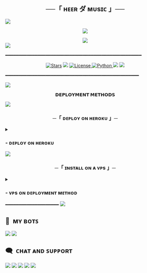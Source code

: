 <h2 align="center">
    ──「 ʜᴇᴇʀ ダ ᴍᴜsɪᴄ 」──
</h2>

<img src="https://user-images.githubusercontent.com/73097560/115834477-dbab4500-a447-11eb-908a-139a6edaec5c.gif">

<p align="center">
  <img src="https://telegra.ph/file/6177570eedac02d9307fe.jpg">
</p>

<div align="center">
  <img src="https://readme-typing-svg.herokuapp.com?color=Blue&center=true&lines=──+「+ʜᴇᴇʀ+ダ+ᴍᴜsɪᴄ」+──;ᴧɴ+ᴧᴅᴠᴧɴᴄᴇᴅ+ɢʀᴏᴜᴘ+ᴍᴜꜱɪᴄ+ʙᴏᴛ+ᴏɴ+ᴛᴇʟᴇɢʀᴀᴍ.&width=600&height=180">
</div>

<img src="https://user-images.githubusercontent.com/73097560/115834477-dbab4500-a447-11eb-908a-139a6edaec5c.gif">

━━━━━━━━━━━━━━━━━━━━━━━━━━━━━━━━━━━━━━━━━━━━━━━━━━━

<p align="center">
<a href="https://github.com/codinghub306/HeerMusic/stargazers"><img src="https://img.shields.io/github/stars/codinghub306/HeerMusic?color=black&logo=github&logoColor=black&style=for-the-badge" alt="Stars" /></a>
<a href="https://github.com/codinghub306/HeerMusic/network/members"> <img src="https://img.shields.io/github/forks/codinghub306/HeerMusic?color=black&logo=github&logoColor=black&style=for-the-badge" /></a>
<a href="https://github.com/codinghub306/HeerMusic/blob/master/LICENSE"> <img src="https://img.shields.io/badge/License-MIT-blueviolet?style=for-the-badge" alt="License" /> </a>
<a href="https://www.python.org/"> <img src="https://img.shields.io/badge/Written%20in-Python-skyblue?style=for-the-badge&logo=python" alt="Python" /> </a>
<a href="https://pypi.org/project/Pyrogram/"> <img src="https://img.shields.io/pypi/v/pyrogram?color=white&label=pyrogram&logo=python&logoColor=blue&style=for-the-badge" /></a>
<a href="https://github.com/codinghub306/HeerMusic/commits/codinghub306"> <img src="https://img.shields.io/github/last-commit/codinghub306/HeerMusic?color=black&logo=github&logoColor=black&style=for-the-badge" /></a>
</p>

━━━━━━━━━━━━━━━━━━━━━━━━━━━━━━━━━━━━━━━━━━━━━━━━━━

</p>

<img src="https://user-images.githubusercontent.com/73097560/115834477-dbab4500-a447-11eb-908a-139a6edaec5c.gif">

<p align="center">
<b>𝗗𝗘𝗣𝗟𝗢𝗬𝗠𝗘𝗡𝗧 𝗠𝗘𝗧𝗛𝗢𝗗𝗦</b>
</p>

<img src="https://user-images.githubusercontent.com/73097560/115834477-dbab4500-a447-11eb-908a-139a6edaec5c.gif">
<h3 align="center">
    ─「 ᴅᴇᴩʟᴏʏ ᴏɴ ʜᴇʀᴏᴋᴜ 」─
</h3>
<details>
<summary><h3>
- <b>  ᴅᴇᴩʟᴏʏ ᴏɴ ʜᴇʀᴏᴋᴜ </b>
</h3></summary>

<p align="center"><a href="https://dashboard.heroku.com/new?template=https://github.com/codinghub306/HeerMusic"> <img src="https://img.shields.io/badge/Deploy%20On%20Heroku-blue?style=for-the-badge&logo=heroku" width="220" height="38.45"/></a></p>

</details>

<img src="https://user-images.githubusercontent.com/73097560/115834477-dbab4500-a447-11eb-908a-139a6edaec5c.gif">

<h3 align="center">
    ─「 ɪɴsᴛᴀʟʟ ᴏɴ ᴀ ᴠᴘs 」─
</h3>

<details>
<summary><h3>
- <b> ᴠᴘs ᴏɴ ᴅᴇᴘʟᴏʏᴍᴇɴᴛ ᴍᴇᴛʜᴏᴅ </b>
</h3></summary>

- ɢᴇᴛ ʏᴏᴜʀ [ɴᴇᴄᴇꜱꜱᴀʀʏ ᴠᴀʀɪᴀʙʟᴇꜱ](https://github.com/codinghub302/KavyaMusic/blob/master/sample.env)

- ᴜᴘɢʀᴀᴅᴇ ᴀɴᴅ ᴜᴘᴅᴀᴛᴇ ʙʏ :
`sudo apt-get update && sudo apt-get upgrade -y`

- ɪɴsᴛᴀʟʟ ғғᴍᴘᴇɢ
`sudo apt-get install python3-pip ffmpeg -y`

- ɪɴsᴛᴀʟʟ ʀᴇǫᴜɪʀᴇᴅ ᴘᴀᴄᴋᴀɢᴇs ʙʏ :
`sudo apt-get install python3-pip -y`

- ɪɴꜱᴛᴀʟʟ ᴘɪᴘ ʙʏ :
`sudo pip3 install -U pip`

- ɪɴꜱᴛᴀʟʟ ɴᴏᴅᴇ ᴊꜱ ʙʏ :
`curl -fssL https://deb.nodesource.com/setup_18.x | sudo -E bash - && sudo apt-get install nodejs -y && npm i -g npm`

- ᴄʟᴏɴᴇ ᴛʜᴇ ʀᴇᴘᴏꜱɪᴛᴏʀʏ ʙʏ :
`git clone https://github.com/codinghub302/AnonXMusic && cd AnonMusic`

- ɪɴꜱᴛᴀʟʟ ʀᴇQᴜɪʀᴇᴍᴇɴᴛꜱ ʙʏ :
`pip3 install -U -r requirements.txt`

- ꜰɪʟʟ ʏᴏᴜʀ ᴠᴀʀɪᴀʙʟᴇꜱ ɪɴ ᴛʜᴇ ᴇɴᴠ ʙʏ :
`vi sample.env`<br>

ᴘʀᴇꜱꜱ `ɪ` ᴏɴ ᴛʜᴇ ᴋᴇʏʙᴏᴀʀᴅ ꜰᴏʀ ᴇᴅɪᴛɪɴɢ ᴇɴᴠ<ʙʀ>
ᴘʀᴇꜱꜱ `ᴄᴛʀʟ+ᴄ` ᴡʜᴇɴ ʏᴏᴜ'ʀᴇ ᴅᴏɴᴇ ᴡɪᴛʜ ᴇᴅɪᴛɪɴɢ ᴇɴᴠ ᴀɴᴅ `:ᴡQ` ᴛᴏ ꜱᴀᴠᴇ ᴛʜᴇ ᴇɴᴠ<ʙʀ>

- ʀᴇɴᴀᴍᴇ ᴛʜᴇ ᴇɴᴠ ꜰɪʟᴇ ʙʏ :
`mv sample.env .env`

- ɪɴꜱᴛᴀʟʟ ᴛᴍᴜx ᴛᴏ ᴋᴇᴇᴘ ʀᴜɴɴɪɴɢ ʏᴏᴜʀ ʙᴏᴛ ᴡʜᴇɴ ʏᴏᴜ ᴄʟᴏꜱᴇ ᴛʜᴇ ᴛᴇʀᴍɪɴᴀʟ ʙʏ :
`sudo apt install tmux && tmux`

- ꜰɪɴᴀʟʟʏ ʀᴜɴ ᴛʜᴇ ʙᴏᴛ ʙʏ :
`bash start`

- ꜰᴏʀ ɢᴇᴛᴛɪɴɢ ᴏᴜᴛ ꜰʀᴏᴍ ᴛᴍᴜx ꜱᴇꜱꜱɪᴏɴ : ᴘʀᴇꜱꜱ `ᴄᴛʀʟ+ʙ` ᴀɴᴅ ᴛʜᴇɴ `ᴅ`<ʙʀ>
━━━━━━━━━━━━━━━━━━━━━━━━━━━━━━━━━━━━━━━━
<img src="https://user-images.githubusercontent.com/73097560/115834477-dbab4500-a447-11eb-908a-139a6edaec5c.gif">

<h2 align="center"> 
   ➤ ᴍᴀɪɴ ᴠᴇʀs  
</h2>

```
API_ID =  ɢᴇᴛ ᴛʜɪs ᴠᴀʟᴜᴇ ғʀᴏᴍ my.telegram.org/apps
API_HASH =  ɢᴇᴛ ᴛʜɪs ᴠᴀʟᴜᴇ ғʀᴏᴍ my.telegram.org/apps
EVENT_LOGS =  ʏᴏᴜʀ ɢʀᴏᴜᴘ/ᴄʜᴀɴɴᴇʟ ɪᴅ  -100..
MONGO_DB_URI =  ɢᴇᴛ ᴏɴᴇ ғʀᴏᴍ mongodb.com
TOKEN =  ʏᴏᴜʀ ʙᴏᴛ ᴛᴏᴋᴇɴ. ɢᴇᴛ ᴏɴᴇ ғʀᴏᴍ @BotFather
OWNER_ID =  ᴛʏᴘᴇ /id 
```
</details>
━━━━━━━━━━━━━━━━━━━━








<img src="https://user-images.githubusercontent.com/73097560/115834477-dbab4500-a447-11eb-908a-139a6edaec5c.gif">

## 🤖 &nbsp;ᴍʏ ʙᴏᴛꜱ
<a href="https://t.me/HeavenXmusic_bot"><img src="https://img.shields.io/badge/Join-Heaven%20Music-blue.svg?style=for-the-badge&logo=Telegram"></a>
<a href="https://t.me/HeerMusic88bot" alt="ʜᴇᴇʀ ダ ᴍᴜsɪᴄ"> <img src="https://img.shields.io/badge/ʜᴇᴇʀ ダ ᴍᴜsɪᴄ-90302f?logo=github" /></a>

## 🗨️ &nbsp;ᴄʜᴀᴛ ᴀɴᴅ ꜱᴜᴘᴘᴏʀᴛ
<a href="https://t.me/+hTILedqSqOo4MzI1"><img src="https://img.shields.io/badge/Join-Yarro ki%20Mehfil-blue.svg?style=for-the-badge&logo=Telegram"></a>  <a href="https://t.me/mehfil_ye_khayalat"><img src="https://img.shields.io/badge/Join-दिल की%20आवाज़-blue.svg?style=for-the-badge&logo=Telegram"></a>  <a href="https://t.me/THC_SHAYRI_CHANNEL"><img src="https://img.shields.io/badge/Join-शायरो की%20महफ़िल-blue.svg?style=for-the-badge&logo=Telegram"></a>  <a href="https://t.me/FONT_CHANNEL_01"><img src="https://img.shields.io/badge/Join-Stylish%20Font Name-blue.svg?style=for-the-badge&logo=Telegram"></a>  <a href="https://t.me/DHPR_OP_BIO"><img src="https://img.shields.io/badge/Join-Bio%20Channel-blue.svg?style=for-the-badge&logo=Telegram"></a>
